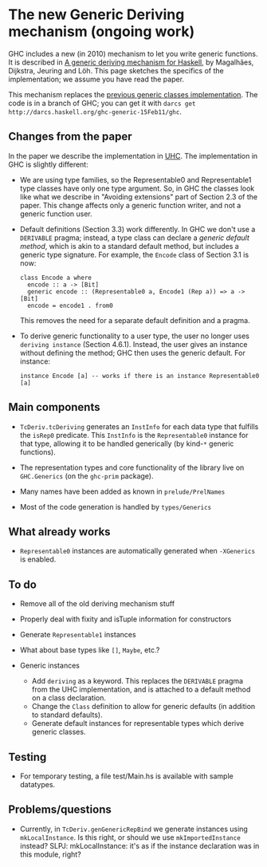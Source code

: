 # The new Generic Deriving mechanism (ongoing work)


GHC includes a new (in 2010) mechanism to let you write generic functions.  It is described in [ A generic deriving mechanism for Haskell](http://www.dreixel.net/research/pdf/gdmh_nocolor.pdf), by Magalhães, Dijkstra, Jeuring and Löh.  This page sketches the specifics of the implementation; we assume you have read the paper.


This mechanism replaces the [previous generic classes implementation](http://www.haskell.org/ghc/docs/6.12.2/html/users_guide/generic-classes.html). The code is in a branch of GHC; you can get it with `darcs get http://darcs.haskell.org/ghc-generic-15Feb11/ghc`.

## Changes from the paper


In the paper we describe the implementation in [ UHC](http://www.cs.uu.nl/wiki/UHC). The implementation in GHC is slightly different:

- We are using type families, so the Representable0 and Representable1 type classes have only one type argument. So, in GHC the classes look like what we describe in "Avoiding extensions" part of Section 2.3 of the paper. This change affects only a generic function writer, and not a generic function user.

- Default definitions (Section 3.3) work differently. In GHC we don't use a `DERIVABLE` pragma; instead, a type class can declare a *generic default method*, which is akin to a standard default method, but includes a generic type signature. For example, the `Encode` class of Section 3.1 is now:

  ```wiki
  class Encode a where
    encode :: a -> [Bit]
    generic encode :: (Representable0 a, Encode1 (Rep a)) => a -> [Bit]
    encode = encode1 . from0
  ```

  This removes the need for a separate default definition and a pragma.

- To derive generic functionality to a user type, the user no longer uses ``deriving instance`` (Section 4.6.1). Instead, the user gives an instance without defining the method; GHC then uses the generic default. For instance:

  ```wiki
  instance Encode [a] -- works if there is an instance Representable0 [a]
  ```

## Main components

- `TcDeriv.tcDeriving` generates an `InstInfo` for each data type that fulfills the `isRep0` predicate. This `InstInfo` is the `Representable0` instance for that type, allowing it to be handled generically (by kind-`*` generic functions).

- The representation types and core functionality of the library live on `GHC.Generics` (on the `ghc-prim` package).

- Many names have been added as known in `prelude/PrelNames`

- Most of the code generation is handled by `types/Generics`

## What already works

- `Representable0` instances are automatically generated when `-XGenerics` is enabled.

## To do

- Remove all of the old deriving mechanism stuff

- Properly deal with fixity and isTuple information for constructors

- Generate `Representable1` instances

- What about base types like `[]`, `Maybe`, etc.?

- Generic instances

  - Add `deriving` as a keyword. This replaces the `DERIVABLE` pragma from the UHC implementation, and is attached to a default method on a class declaration.
  - Change the `Class` definition to allow for generic defaults (in addition to standard defaults).
  - Generate default instances for representable types which derive generic classes.

## Testing

- For temporary testing, a file test/Main.hs is available with sample datatypes.

## Problems/questions

- Currently, in `TcDeriv.genGenericRepBind` we generate instances using `mkLocalInstance`. Is this right, or should we use `mkImportedInstance` instead?  SLPJ: mkLocalInstance: it's as if the instance declaration was in this module, right?

